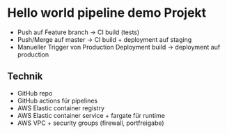 # Hello world pipeline demo Projekt

* Push auf Feature branch -> CI build (tests)
* Push/Merge auf master -> CI build + deployment auf staging
* Manueller Trigger von Production Deployment build -> deployment auf production

## Technik
* GitHub repo
* GitHub actions für pipelines
* AWS Elastic container registry
* AWS Elastic container service + fargate für runtime
* AWS VPC + security groups (firewall, portfreigabe)
